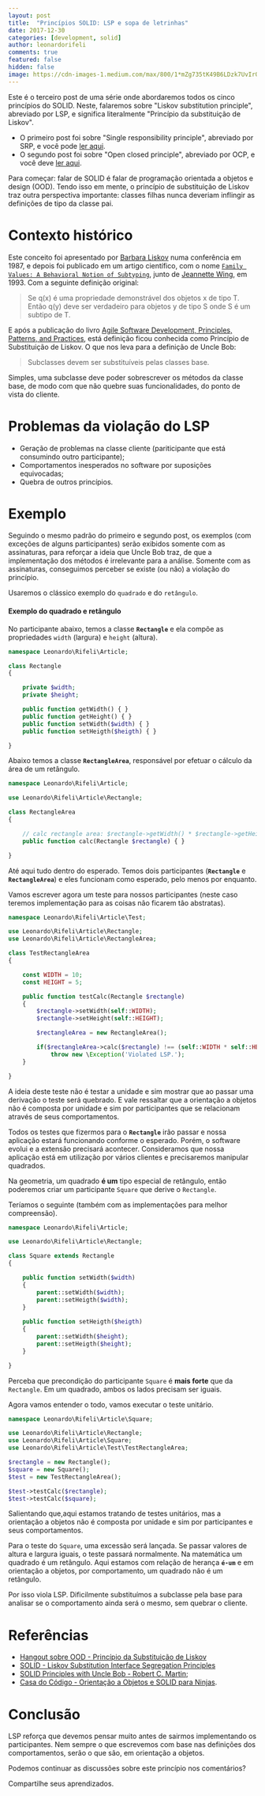 ```yaml
---
layout: post
title:  "Princípios SOLID: LSP e sopa de letrinhas"
date: 2017-12-30
categories: [development, solid]
author: leonardorifeli
comments: true
featured: false
hidden: false
image: https://cdn-images-1.medium.com/max/800/1*mZg735tK49B6LDzk7UvIrQ.jpeg
---
```

Este é o terceiro post de uma série onde abordaremos todos os cinco princípios do SOLID. Neste, falaremos sobre "Liskov substitution  principle", abreviado por LSP, e significa literalmente "Princípio da substituição de Liskov".

- O primeiro post foi sobre "Single responsibility principle", abreviado por SRP, e você pode [ler aqui](http://leonardo.rifeli.tech/development/2017/03/20/principios-solid-srp-e-sopa-de-letrinhas.html).
- O segundo post foi sobre "Open closed principle", abreviado por OCP, e você deve [ler aqui](http://leonardo.rifeli.tech/development/2017/12/05/principios-solid-ocp-e-sopa-de-letrinhas.html).

Para começar: falar de SOLID é falar de programação orientada a objetos e design (OOD). Tendo isso em mente, o princípio de substituição de Liskov traz outra perspectiva importante: classes filhas nunca deveriam inflingir as definições de tipo da classe pai.

# Contexto histórico

Este conceito foi apresentado por [Barbara Liskov](https://pt.wikipedia.org/wiki/Barbara_liskov) numa conferência em 1987, e depois foi publicado em um artigo científico, com o nome [`Family Values: A Behavioral Notion of Subtyping`](http://reports-archive.adm.cs.cmu.edu/anon/1999/CMU-CS-99-156.ps), junto de [Jeannette Wing](https://en.wikipedia.org/wiki/Jeannette_Wing), em 1993. Com a seguinte definição original:

> Se q(x) é uma propriedade demonstrável dos objetos x de tipo T. Então q(y) deve ser verdadeiro para objetos y de tipo  S onde S é um subtipo de T.

E após a publicação do livro [Agile Software Development, Principles, Patterns, and Practices](https://www.amazon.com/dp/0135974445/), está definição ficou conhecida como Princípio de Substituição de Liskov. O que nos leva para a definição de Uncle Bob:

> Subclasses devem ser substituíveis pelas classes base.

Simples, uma subclasse deve poder sobrescrever os métodos da classe base, de modo com que não quebre suas funcionalidades, do ponto de vista do cliente.

# Problemas da violação do LSP

- Geração de problemas na classe cliente (pariticipante que está consumindo outro participante);
- Comportamentos inesperados no software por suposições equivocadas;
- Quebra de outros princípios.

# Exemplo

Seguindo o mesmo padrão do primeiro e segundo post, os exemplos (com exceções de alguns participantes) serão exibidos somente com as assinaturas, para reforçar a ideia que Uncle Bob traz, de que a implementação dos métodos é irrelevante para a análise. Somente com as assinaturas, conseguimos perceber se existe (ou não) a violação do princípio.

Usaremos o clássico exemplo do `quadrado` e do `retângulo`.

#### Exemplo do quadrado e retângulo

No participante abaixo, temos a classe **`Rectangle`** e ela compõe as propriedades `width` (largura) e `height` (altura).

```php
namespace Leonardo\Rifeli\Article; 

class Rectangle
{

    private $width;
    private $height;

    public function getWidth() { }
    public function getHeight() { }
    public function setWidth($width) { }
    public function setHeigth($heigth) { }

}
```

Abaixo temos a classe **`RectangleArea`**, responsável por efetuar o cálculo da área de um retângulo.

```php
namespace Leonardo\Rifeli\Article; 

use Leonardo\Rifeli\Article\Rectangle;

class RectangleArea
{

    // calc rectangle area: $rectangle->getWidth() * $rectangle->getHeight().
    public function calc(Rectangle $rectangle) { }

}
```

Até aqui tudo dentro do esperado. Temos dois participantes (**`Rectangle`** e **`RectangleArea`**) e eles funcionam como esperado, pelo menos por enquanto.

Vamos escrever agora um teste para nossos participantes (neste caso teremos implementação para as coisas não ficarem tão abstratas).

```php
namespace Leonardo\Rifeli\Article\Test; 

use Leonardo\Rifeli\Article\Rectangle;
use Leonardo\Rifeli\Article\RectangleArea;

class TestRectangleArea
{

    const WIDTH = 10;
    const HEIGHT = 5;

    public function testCalc(Rectangle $rectangle) 
    {
        $rectangle->setWidth(self::WIDTH);
        $rectangle->setHeight(self::HEIGHT);

        $rectangleArea = new RectangleArea();

        if($rectangleArea->calc($rectangle) !== (self::WIDTH * self::HEIGHT))
            throw new \Exception('Violated LSP.');
    }

}
```

A ideia deste teste não é testar a unidade e sim mostrar que ao passar uma derivação o teste será quebrado. E vale ressaltar que a orientação a objetos não é composta por unidade e sim por participantes que se relacionam através de seus comportamentos.

Todos os testes que fizermos para o **`Rectangle`** irão passar e nossa aplicação estará funcionando conforme o esperado. Porém, o software evolui e a extensão precisará acontecer. Consideramos que nossa aplicação está em utilização por vários clientes e precisaremos manipular quadrados.

Na geometria, um quadrado **é um** tipo especial de retângulo, então poderemos criar um participante `Square` que derive o `Rectangle`.

Teríamos o seguinte (também com as implementações para melhor compreensão).

```php
namespace Leonardo\Rifeli\Article; 

use Leonardo\Rifeli\Article\Rectangle;

class Square extends Rectangle
{

    public function setWidth($width) 
    {
        parent::setWidth($width);
        parent::setHeigth($width);
    }
    
    public function setHeigth($heigth) 
    {
        parent::setWidth($height);
        parent::setHeigth($height);
    }

}
```

Perceba que precondição do participante `Square` é **mais forte** que da `Rectangle`. Em um quadrado, ambos os lados precisam ser iguais.

Agora vamos entender o todo, vamos executar o teste unitário.

```php
namespace Leonardo\Rifeli\Article\Square;

use Leonardo\Rifeli\Article\Rectangle;
use Leonardo\Rifeli\Article\Square;
use Leonardo\Rifeli\Article\Test\TestRectangleArea;

$rectangle = new Rectangle();
$square = new Square();
$test = new TestRectangleArea();

$test->testCalc($rectangle);
$test->testCalc($square);
```

Salientando que,aqui estamos tratando de testes unitários, mas a orientação a objetos não é composta por unidade e sim por participantes e seus comportamentos.

Para o teste do `Square`, uma excessão será lançada. Se passar valores de altura e largura iguais, o teste passará normalmente. Na matemática um quadrado é um retângulo. Aqui estamos com relação de herança **`é-um`** e em orientação a objetos, por comportamento, um quadrado não é um retângulo.

Por isso viola LSP. Dificilmente substituímos a subclasse pela base para analisar se o comportamento ainda será o mesmo, sem quebrar o cliente.

# Referências

- [Hangout sobre OOD - Princípio da Substituição de Liskov](https://www.youtube.com/watch?list=PLRX4OtWY_G7N518US48x-EZxXt6h0pr3V&time_continue=397&v=QJB1jp8bReY)
- [SOLID - Liskov Substitution Interface Segregation Principles](https://code.tutsplus.com/pt/tutorials/solid-part-3-liskov-substitution-interface-segregation-principles--net-36710)
- [SOLID Principles with Uncle Bob - Robert C. Martin](http://www.hanselminutes.com/145/solid-principles-with-uncle-bob-robert-c-martin);
- [Casa do Código - Orientação a Objetos e SOLID para Ninjas](https://www.casadocodigo.com.br/products/livro-oo-solid).

# Conclusão

LSP reforça que devemos pensar muito antes de sairmos implementando os participantes. Nem sempre o que escrevemos com base nas definições dos comportamentos, serão o que são, em orientação a objetos.

Podemos continuar as discussões sobre este princípio nos comentários?

Compartilhe seus aprendizados.